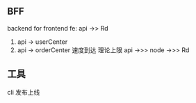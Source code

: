 ## BFF
backend for frontend
fe: api ->> Rd
1. api -> userCenter
2. api -> orderCenter
速度到达 理论上限
api ->>> node ->>> Rd

## 工具
cli
发布上线